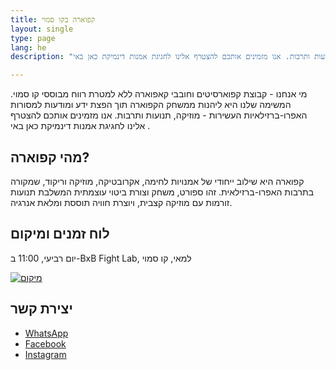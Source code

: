 ```yaml
---
title: קפוארה בקו סמוי
layout: single
type: page
lang: he
description: "מי אנחנו - קבוצת קפוארסיטים וחובבי קאפוארה ללא למטרת רווח  מבוססי קו סמוי. המשימה שלנו היא ליהנות ממשחק הקפוארה תוך הפצת ידע ומודעות למסורות האפרו-ברזילאיות העשירות - מוזיקה, תנועות ותרבות. אנו מזמינים אותכם להצטרף אלינו לחגיגת אמנות דינמיקת כאן באי ."

---
```


מי אנחנו - קבוצת קפוארסיטים וחובבי קאפוארה ללא למטרת רווח  מבוססי קו סמוי. המשימה שלנו היא ליהנות ממשחק הקפוארה תוך הפצת ידע ומודעות למסורות האפרו-ברזילאיות העשירות - מוזיקה, תנועות ותרבות. אנו מזמינים אותכם להצטרף אלינו לחגיגת אמנות דינמיקת כאן באי .

## מהי קפוארה?
קפוארה היא שילוב ייחודי של אמנויות לחימה, אקרובטיקה, מוזיקה וריקוד, שמקורה בתרבות האפרו-ברזילאית. זהו ספורט, משחק וצורת ביטוי עוצמתית המשלבת תנועות זורמות עם מוזיקה קצבית, ויוצרת חוויה תוססת ומלאת אנרגיה.

## לוח זמנים ומיקום
יום רביעי, 11:00
ב-BxB Fight Lab, למאי, קו סמוי

[![מיקום](/images/map-bxb.jpg)](https://maps.app.goo.gl/e8WMttX7tELWdksT7)
<!-- **רביעי, 10:00 בבוקר**  
בתצפית חואה תנון, קו סמוי

[![מיקום](/images/map.png)](https://maps.app.goo.gl/cRNyjDFFbD591e5z8) -->

## יצירת קשר
- [WhatsApp](https://wa.link/cmotjh)
- [Facebook](https://facebook.com/capoeirasamui)
- [Instagram](https://instagram.com/capoeirasamui)